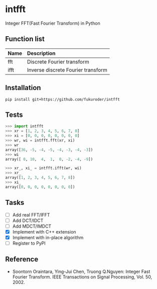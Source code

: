 # intfft
Integer FFT(Fast Fourier Transform) in Python

Function list
------------
|Name|Description|
|:---|:---|
|fft|Discrete Fourier transform|
|ifft|Inverse discrete Fourier transform|

Installation
------------
```
pip install git+https://github.com/fukuroder/intfft
```

Tests
------------
```py
>>> import intfft
>>> xr = [1, 2, 3, 4, 5, 6, 7, 8]
>>> xi = [0, 0, 0, 0, 0, 0, 0, 0]
>>> wr, wi = intfft.fft(xr, xi)
>>> wr
array([36, -5, -4, -5, -4, -3, -4, -3])
>>> wi
array([ 0, 10,  4,  1,  0, -2, -4, -9])

>>> xr_, xi_ = intfft.ifft(wr, wi)
>>> xr_
array([1, 2, 3, 4, 5, 6, 7, 8])
>>> xi_
array([0, 0, 0, 0, 0, 0, 0, 0])
```

Tasks
------------
- [ ] Add real FFT/IFFT
- [ ] Add DCT/IDCT
- [ ] Add MDCT/IMDCT
- [x] Implement with C++ extension
- [x] Implement with in-place algorithm
- [ ] Register to PyPI

Reference
------------
- Soontorn Oraintara, Ying-Jui Chen, Truong Q.Nguyen: Integer Fast Fourier Transform. IEEE Transactions on Signal Processing, Vol. 50, 2002.
